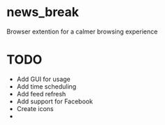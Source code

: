 # news_break
Browser extention for a calmer browsing experience

# TODO
- Add GUI for usage
- Add time scheduling
- Add feed refresh
- Add support for Facebook
- Create icons
- 